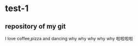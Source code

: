 test-1
======

repository of my git
-----

I love coffee,pizza and dancing 
why why why why why
啦啦啦啦
